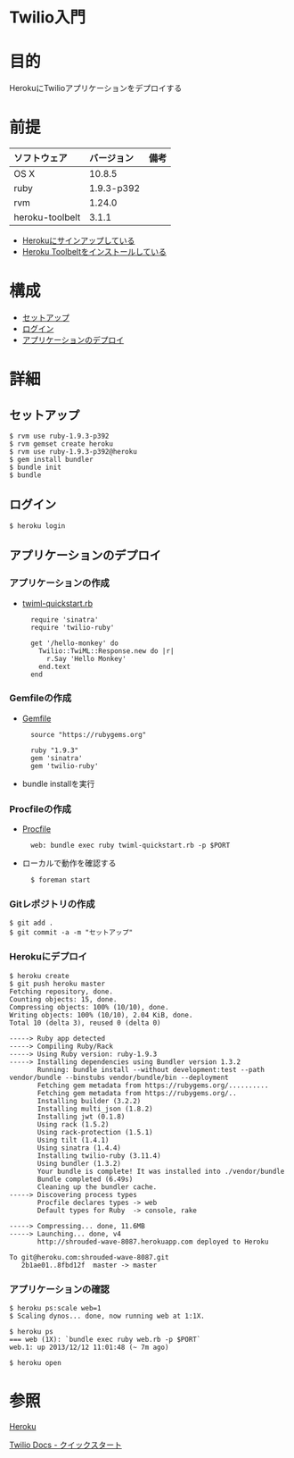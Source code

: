 Twilio入門
===================

# 目的 #
HerokuにTwilioアプリケーションをデプロイする

# 前提 #
| ソフトウェア   | バージョン   | 備考        |
|:---------------|:-------------|:------------|
| OS X           |10.8.5        |             |
| ruby           |1.9.3-p392    |             |
| rvm            |1.24.0        |             |
| heroku-toolbelt   |3.1.1      |             |

+ [Herokuにサインアップしている](https://id.heroku.com/signup/devcenter)
+ [Heroku Toolbeltをインストールしている](https://toolbelt.heroku.com/)

# 構成 #
+ [セットアップ](#chap1)
+ [ログイン](#chap2)
+ [アプリケーションのデプロイ](#chap3)

# 詳細 #

## <a name="chap1">セットアップ ##

    $ rvm use ruby-1.9.3-p392
    $ rvm gemset create heroku
    $ rvm use ruby-1.9.3-p392@heroku
    $ gem install bundler
    $ bundle init
    $ bundle

## <a name="chap2">ログイン ##

    $ heroku login

## <a name="chap3">アプリケーションのデプロイ ##

### アプリケーションの作成 ###
+ [twiml-quickstart.rb](twiml-quickstart.rb)

        require 'sinatra'
        require 'twilio-ruby'

        get '/hello-monkey' do
          Twilio::TwiML::Response.new do |r|    
            r.Say 'Hello Monkey'
          end.text
        end

### Gemfileの作成 ###
+ [Gemfile](Gemfile)

        source "https://rubygems.org"

        ruby "1.9.3"
        gem 'sinatra'
        gem 'twilio-ruby'

+ bundle installを実行
    
### Procfileの作成 ###

+ [Procfile](Procfile)

        web: bundle exec ruby twiml-quickstart.rb -p $PORT

+ ローカルで動作を確認する

        $ foreman start

### Gitレポジトリの作成 ###

    $ git add .
    $ git commit -a -m "セットアップ"

### Herokuにデプロイ ###

    $ heroku create
    $ git push heroku master
    Fetching repository, done.
    Counting objects: 15, done.
    Compressing objects: 100% (10/10), done.
    Writing objects: 100% (10/10), 2.04 KiB, done.
    Total 10 (delta 3), reused 0 (delta 0)

    -----> Ruby app detected
    -----> Compiling Ruby/Rack
    -----> Using Ruby version: ruby-1.9.3
    -----> Installing dependencies using Bundler version 1.3.2
           Running: bundle install --without development:test --path vendor/bundle --binstubs vendor/bundle/bin --deployment
           Fetching gem metadata from https://rubygems.org/..........
           Fetching gem metadata from https://rubygems.org/..
           Installing builder (3.2.2)
           Installing multi_json (1.8.2)
           Installing jwt (0.1.8)
           Using rack (1.5.2)
           Using rack-protection (1.5.1)
           Using tilt (1.4.1)
           Using sinatra (1.4.4)
           Installing twilio-ruby (3.11.4)
           Using bundler (1.3.2)
           Your bundle is complete! It was installed into ./vendor/bundle
           Bundle completed (6.49s)
           Cleaning up the bundler cache.
    -----> Discovering process types
           Procfile declares types -> web
           Default types for Ruby  -> console, rake

    -----> Compressing... done, 11.6MB
    -----> Launching... done, v4
           http://shrouded-wave-8087.herokuapp.com deployed to Heroku

    To git@heroku.com:shrouded-wave-8087.git
       2b1ae01..8fbd12f  master -> master

### アプリケーションの確認 ###

    $ heroku ps:scale web=1
    $ Scaling dynos... done, now running web at 1:1X.

    $ heroku ps
    === web (1X): `bundle exec ruby web.rb -p $PORT`
    web.1: up 2013/12/12 11:01:48 (~ 7m ago)

    $ heroku open

# 参照 #

[Heroku](https://www.heroku.com/)

[Twilio Docs - クイックスタート](https://jp.twilio.com/docs/quickstart)

